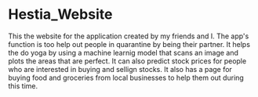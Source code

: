 # Hestia_Website
This the website for the application created by my friends and I. The app's function is too help out people in quarantine by being their partner. It helps the do yoga by using a machine learnig model that scans an image and plots the areas that are perfect. It can also predict stock prices for people who are interested in buying and sellign stocks. It also has a page for buying food and groceries from local businesses to help them out during this time. 
